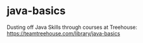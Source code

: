 # java-basics
Dusting off Java Skills through courses at Treehouse: https://teamtreehouse.com/library/java-basics
